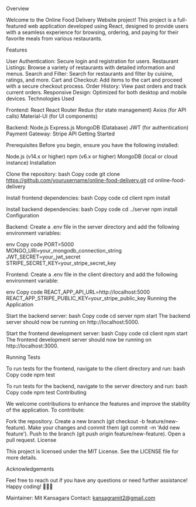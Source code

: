 Overview

Welcome to the Online Food Delivery Website project! This project is a full-featured web application developed using React, designed to provide users with a seamless experience for browsing, ordering, and paying for their favorite meals from various restaurants.

Features

User Authentication: Secure login and registration for users.
Restaurant Listings: Browse a variety of restaurants with detailed information and menus.
Search and Filter: Search for restaurants and filter by cuisine, ratings, and more.
Cart and Checkout: Add items to the cart and proceed with a secure checkout process.
Order History: View past orders and track current orders.
Responsive Design: Optimized for both desktop and mobile devices.
Technologies Used

Frontend:
React
React Router
Redux (for state management)
Axios (for API calls)
Material-UI (for UI components)

Backend:
Node.js
Express.js
MongoDB (Database)
JWT (for authentication)
Payment Gateway:
Stripe API
Getting Started

Prerequisites
Before you begin, ensure you have the following installed:

Node.js (v14.x or higher)
npm (v6.x or higher)
MongoDB (local or cloud instance)
Installation

Clone the repository:
bash
Copy code
git clone https://github.com/yourusername/online-food-delivery.git
cd online-food-delivery

Install frontend dependencies:
bash
Copy code
cd client
npm install

Install backend dependencies:
bash
Copy code
cd ../server
npm install
Configuration

Backend:
Create a .env file in the server directory and add the following environment variables:

env
Copy code
PORT=5000
MONGO_URI=your_mongodb_connection_string
JWT_SECRET=your_jwt_secret
STRIPE_SECRET_KEY=your_stripe_secret_key

Frontend:
Create a .env file in the client directory and add the following environment variable:

env
Copy code
REACT_APP_API_URL=http://localhost:5000
REACT_APP_STRIPE_PUBLIC_KEY=your_stripe_public_key
Running the Application

Start the backend server:
bash
Copy code
cd server
npm start
The backend server should now be running on http://localhost:5000.

Start the frontend development server:
bash
Copy code
cd client
npm start
The frontend development server should now be running on http://localhost:3000.

Running Tests

To run tests for the frontend, navigate to the client directory and run:
bash
Copy code
npm test

To run tests for the backend, navigate to the server directory and run:
bash
Copy code
npm test
Contributing

We welcome contributions to enhance the features and improve the stability of the application. To contribute:

Fork the repository.
Create a new branch (git checkout -b feature/new-feature).
Make your changes and commit them (git commit -m 'Add new feature').
Push to the branch (git push origin feature/new-feature).
Open a pull request.
License

This project is licensed under the MIT License. See the LICENSE file for more details.

Acknowledgements

Feel free to reach out if you have any questions or need further assistance! Happy coding! 🍕🍔🍣

Maintainer: Mit Kansagara
Contact: kansagramit2@gmail.com




